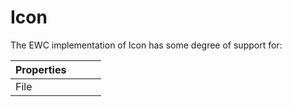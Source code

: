 # Icon

The EWC implementation of Icon has some degree of support for:

| Properties|  |  |  |
|--|--|--|--|
 |  File  |        |        |       |
